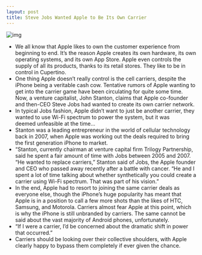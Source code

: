 ```yaml
---
layout: post
title: Steve Jobs Wanted Apple to Be Its Own Carrier
---
```

![img](http://media.idownloadblog.com/wp-content/uploads/2010/06/iPhone-4-from-Apple-006.jpg)
* We all know that Apple likes to own the customer experience from beginning to end. It’s the reason Apple creates its own hardware, its own operating systems, and its own App Store. Apple even controls the supply of all its products, thanks to its retail stores. They like to be in control in Cupertino.
* One thing Apple doesn’t really control is the cell carriers, despite the iPhone being a veritable cash cow. Tentative rumors of Apple wanting to get into the carrier game have been circulating for quite some time. Now, a venture capitalist, John Stanton, claims that Apple co-founder and then-CEO Steve Jobs had wanted to create its own carrier network.
* In typical Jobs fashion, Apple didn’t want to just be another carrier, they wanted to use Wi-Fi spectrum to power the system, but it was deemed unfeasible at the time…
* Stanton was a leading entrepreneur in the world of cellular technology back in 2007, when Apple was working out the deals required to bring the first generation iPhone to market.
* “Stanton, currently chairman at venture capital firm Trilogy Partnership, said he spent a fair amount of time with Jobs between 2005 and 2007. “He wanted to replace carriers,” Stanton said of Jobs, the Apple founder and CEO who passed away recently after a battle with cancer. “He and I spent a lot of time talking about whether synthetically you could create a carrier using Wi-Fi spectrum. That was part of his vision.”
* In the end, Apple had to resort to joining the same carrier deals as everyone else, though the iPhone’s huge popularity has meant that Apple is in a position to call a few more shots than the likes of HTC, Samsung, and Motorola. Carriers almost fear Apple at this point, which is why the iPhone is still unbranded by carriers. The same cannot be said about the vast majority of Android phones, unfortunately.
* “If I were a carrier, I’d be concerned about the dramatic shift in power that occurred.”
* Carriers should be looking over their collective shoulders, with Apple clearly happy to bypass them completely if ever given the chance.

